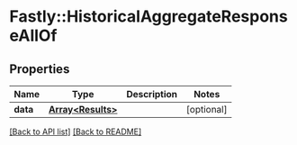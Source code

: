 # Fastly::HistoricalAggregateResponseAllOf

## Properties

| Name | Type | Description | Notes |
| ---- | ---- | ----------- | ----- |
| **data** | [**Array&lt;Results&gt;**](Results.md) |  | [optional] |

[[Back to API list]](../../README.md#endpoints) [[Back to README]](../../README.md)

